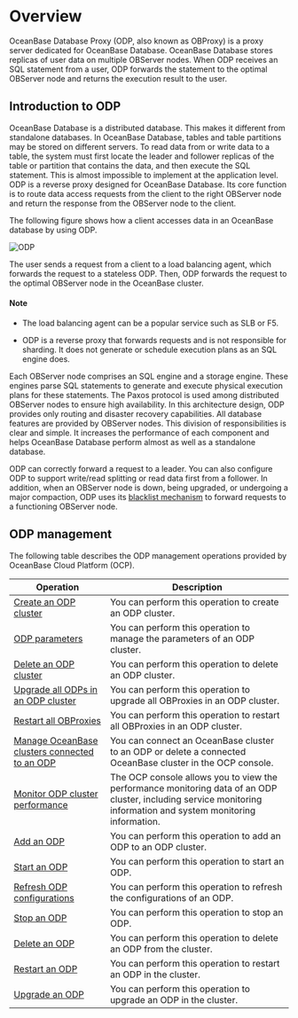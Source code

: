 # Overview

OceanBase Database Proxy (ODP, also known as OBProxy) is a proxy server dedicated for OceanBase Database. OceanBase Database stores replicas of user data on multiple OBServer nodes. When ODP receives an SQL statement from a user, ODP forwards the statement to the optimal OBServer node and returns the execution result to the user.

## Introduction to ODP

OceanBase Database is a distributed database. This makes it different from standalone databases. In OceanBase Database, tables and table partitions may be stored on different servers. To read data from or write data to a table, the system must first locate the leader and follower replicas of the table or partition that contains the data, and then execute the SQL statement. This is almost impossible to implement at the application level. ODP is a reverse proxy designed for OceanBase Database. Its core function is to route data access requests from the client to the right OBServer node and return the response from the OBServer node to the client.

The following figure shows how a client accesses data in an OceanBase database by using ODP.

![ODP](https://help-static-aliyun-doc.aliyuncs.com/assets/img/zh-CN/8807351461/p374522.jpg)

The user sends a request from a client to a load balancing agent, which forwards the request to a stateless ODP. Then, ODP forwards the request to the optimal OBServer node in the OceanBase cluster.

  <main id="notice" type='explain'>
    <h4>Note</h4>
    <ul>
    <li>
    <p>The load balancing agent can be a popular service such as SLB or F5. </p>
    </li>
    <li>
    <p>ODP is a reverse proxy that forwards requests and is not responsible for sharding. It does not generate or schedule execution plans as an SQL engine does. </p>
    </li>
    </ul>
  </main>

Each OBServer node comprises an SQL engine and a storage engine. These engines parse SQL statements to generate and execute physical execution plans for these statements. The Paxos protocol is used among distributed OBServer nodes to ensure high availability. In this architecture design, ODP provides only routing and disaster recovery capabilities. All database features are provided by OBServer nodes. This division of responsibilities is clear and simple. It increases the performance of each component and helps OceanBase Database perform almost as well as a standalone database.

ODP can correctly forward a request to a leader. You can also configure ODP to support write/read splitting or read data first from a follower. In addition, when an OBServer node is down, being upgraded, or undergoing a major compaction, ODP uses its [blacklist mechanism](../7.route-management/4.odp-routing-policy/3.blacklist-mechanism.md) to forward requests to a functioning OBServer node.

## ODP management

The following table describes the ODP management operations provided by OceanBase Cloud Platform (OCP).

| Operation | Description |
|--------------------------------------------------------------------------|--------------------------------------------------|
| [Create an ODP cluster](2.manage-obproxy-clusters/1.create-an-obproxy-cluster.md) | You can perform this operation to create an ODP cluster.  |
| [ODP parameters](4.odp-cluster-parameters.md) | You can perform this operation to manage the parameters of an ODP cluster.  |
| [Delete an ODP cluster](2.manage-obproxy-clusters/3.delete-obproxy-cluster.md) | You can perform this operation to delete an ODP cluster.  |
| [Upgrade all ODPs in an ODP cluster](2.manage-obproxy-clusters/4.upgrade-all-obproxy-in-obproxy-cluster.md) | You can perform this operation to upgrade all OBProxies in an ODP cluster.  |
| [Restart all OBProxies](2.manage-obproxy-clusters/5.restart-all-obproxy-nodes-in-obproxy-cluster.md) | You can perform this operation to restart all OBProxies in an ODP cluster.  |
| [Manage OceanBase clusters connected to an ODP](2.manage-obproxy-clusters/6.manage-ob-cluster-in-obproxy.md) | You can connect an OceanBase cluster to an ODP or delete a connected OceanBase cluster in the OCP console.  |
| [Monitor ODP cluster performance](2.manage-obproxy-clusters/7.performance-monitoring-of-obproxy-cluster.md) | The OCP console allows you to view the performance monitoring data of an ODP cluster, including service monitoring information and system monitoring information.  |
| [Add an ODP](3.manage-obproxy/1.add-obproxy.md) | You can perform this operation to add an ODP to an ODP cluster.  |
| [Start an ODP](3.manage-obproxy/2.start-obproxy.md) | You can perform this operation to start an ODP.  |
| [Refresh ODP configurations](3.manage-obproxy/3.refresh-obproxy-configuration.md) | You can perform this operation to refresh the configurations of an ODP.  |
| [Stop an ODP](3.manage-obproxy/4.stop-obproxy.md) | You can perform this operation to stop an ODP.  |
| [Delete an ODP](3.manage-obproxy/6.delete-obproxy.md) | You can perform this operation to delete an ODP from the cluster.  |
| [Restart an ODP](3.manage-obproxy/5.restart-obproxy.md) | You can perform this operation to restart an ODP in the cluster.  |
| [Upgrade an ODP](3.manage-obproxy/7.upgrade-obproxy.md) | You can perform this operation to upgrade an ODP in the cluster.  |
